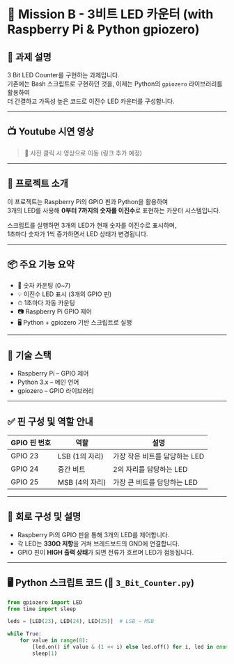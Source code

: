 
# 🚦 Mission B - 3비트 LED 카운터 (with Raspberry Pi & Python gpiozero)

## 📜 과제 설명

3 Bit LED Counter를 구현하는 과제입니다.  
기존에는 Bash 스크립트로 구현하던 것을, 이제는 Python의 `gpiozero` 라이브러리를 활용하여  
더 간결하고 가독성 높은 코드로 이진수 LED 카운터를 구성합니다.

---

## 📺 Youtube 시연 영상

> 📸 사진 클릭 시 영상으로 이동 (링크 추가 예정)

---

## 🧠 프로젝트 소개

이 프로젝트는 Raspberry Pi의 GPIO 핀과 Python을 활용하여  
3개의 LED를 사용해 **0부터 7까지의 숫자를 이진수**로 표현하는 카운터 시스템입니다.

스크립트를 실행하면 3개의 LED가 현재 숫자를 이진수로 표시하며,  
1초마다 숫자가 1씩 증가하면서 LED 상태가 변경됩니다.

---

## 📦 주요 기능 요약

- 🔢 숫자 카운팅 (0~7)
- 💡 이진수 LED 표시 (3개의 GPIO 핀)
- ⏱ 1초마다 자동 카운팅
- 📷 Raspberry Pi GPIO 제어
- 🖥️ Python + gpiozero 기반 스크립트로 실행

---

## 📸 기술 스택

- Raspberry Pi – GPIO 제어
- Python 3.x – 메인 언어
- gpiozero – GPIO 라이브러리

---

## ✅ 핀 구성 및 역할 안내

| GPIO 핀 번호 | 역할           | 설명                           |
|--------------|----------------|--------------------------------|
| GPIO 23      | LSB (1의 자리) | 가장 작은 비트를 담당하는 LED |
| GPIO 24      | 중간 비트      | 2의 자리를 담당하는 LED       |
| GPIO 25      | MSB (4의 자리) | 가장 큰 비트를 담당하는 LED   |

---

## 🧩 회로 구성 및 설명

- Raspberry Pi의 GPIO 핀을 통해 3개의 LED를 제어합니다.
- 각 LED는 **330Ω 저항**을 거쳐 브레드보드의 GND에 연결합니다.
- GPIO 핀이 **HIGH 출력 상태**가 되면 전류가 흐르며 LED가 점등됩니다.

---

## 🖥️ Python 스크립트 코드 (📁 `3_Bit_Counter.py`)

```python
from gpiozero import LED
from time import sleep

leds = [LED(23), LED(24), LED(25)]  # LSB → MSB

while True:
    for value in range(8):
        [led.on() if value & (1 << i) else led.off() for i, led in enumerate(leds)]
        sleep(1)

